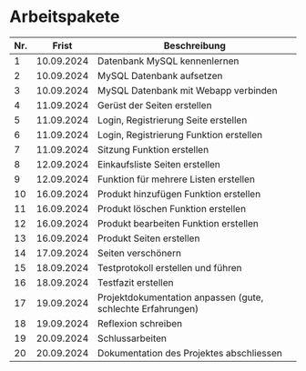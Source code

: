 # Arbeitspakete

| **Nr.** | **Frist** | **Beschreibung** |
| --- | --- | --- |
| 1   | 10.09.2024 | Datenbank MySQL kennenlernen |
| 2   | 10.09.2024 | MySQL Datenbank aufsetzen |
| 3   | 10.09.2024 | MySQL Datenbank mit Webapp verbinden |
| 4   | 11.09.2024 | Gerüst der Seiten erstellen |
| 5   | 11.09.2024 | Login, Registrierung Seite erstellen |
| 6   | 11.09.2024 | Login, Registrierung Funktion erstellen |
| 7   | 11.09.2024 | Sitzung Funktion erstellen |
| 8   | 12.09.2024 | Einkaufsliste Seiten erstellen |
| 9   | 12.09.2024 | Funktion für mehrere Listen erstellen |
| 10  | 16.09.2024 | Produkt hinzufügen Funktion erstellen |
| 11  | 16.09.2024 | Produkt löschen Funktion erstellen |
| 12  | 16.09.2024 | Produkt bearbeiten Funktion erstellen |
| 13  | 16.09.2024 | Produkt Seiten erstellen |
| 14  | 17.09.2024 | Seiten verschönern |
| 15  | 18.09.2024 | Testprotokoll erstellen und führen |
| 16  | 18.09.2024 | Testfazit erstellen |
| 17  | 19.09.2024 | Projektdokumentation anpassen (gute, schlechte Erfahrungen) |
| 18  | 19.09.2024 | Reflexion schreiben |
| 19  | 20.09.2024 | Schlussarbeiten |
| 20  | 20.09.2024 | Dokumentation des Projektes abschliessen |
